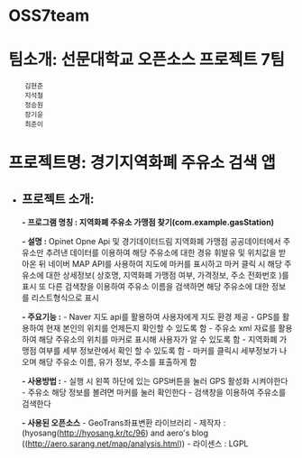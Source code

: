 # OSS7team

# 팀소개: 선문대학교 오픈소스 프로젝트 7팀
        김현준
        지석철
        정승원
        장기윤
        최준이
        
# 프로젝트명: 경기지역화폐 주유소 검색 앱 

 * ## 프로젝트 소개: 
    **- 프로그램 명칭 : 지역화폐 주유소 가맹점 찾기(com.example.gasStation)**
    
    **- 설명 :** Opinet Opne Api 및 경기데이터드림 지역화폐 가맹점 공공데이터에서 주유소만 추려낸 데이터를 이용하여
             해당 주유소에 대한 경유 휘발유 및 위치값을 받아온 뒤 네이버 MAP API를 사용하여 지도에 마커를 표시하고
             마커 클릭 시 해당 주유소에 대한 상세정보( 상호명, 지역화폐 가맹점 여부, 가격정보, 주소 전화번호 )를 표시
             또 다른 검색창을 이용하여 주유소 이름을 검색하면 해당 주유소에 대한 정보를 리스트형식으로 표시

    **- 주요기능 :** 
        - Naver 지도 api를 활용하여 사용자에게 지도 환경 제공
        - GPS를 활용하여 현재 본인의 위치를 언제든지 확인할 수 있도록 함
        - 주유소 xml 자료를 활용하여 해당 주유소의 위치를 마커로 표시해 사용자가 알 수 있도록 함
        - 지역화폐 가맹점 여부를 세부 정보란에서 확인 할 수 있도록 함
        - 마커를 클릭시 세부정보가 나오며 해당 주유소 이름, 유가 정보, 주소를 표출하게 함

    **- 사용방법 :** 
        - 실행 시 왼쪽 하단에 있는 GPS버튼을 눌러 GPS 활성화 시켜야한다
        - 주유소 해당 정보를 볼려면 마커를 눌러 확인한다
        - 검색창을 이용하여 주유소를 검색한다



    **- 사용된 오픈소스**
        - GeoTrans좌표변환 라이브러리
          - 제작자 : (hyosang(http://hyosang.kr/tc/96) and aero's blog ((http://aero.sarang.net/map/analysis.html))
          - 라이센스 : LGPL
